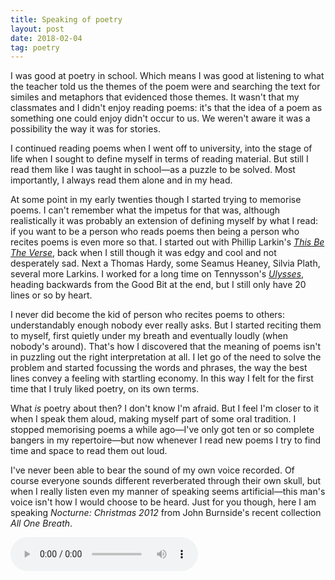 ```yaml
---
title: Speaking of poetry
layout: post
date: 2018-02-04
tag: poetry
---
```


I was good at poetry in school. Which means I was good at listening to what the teacher told us the themes of the poem were and searching the text for similes and metaphors that evidenced those themes. It wasn't that my classmates and I didn't enjoy reading poems: it's that the idea of a poem as something one could enjoy didn't occur to us. We weren't aware it was a possibility the way it was for stories.

I continued reading poems when I went off to university, into the stage of life when I sought to define myself in terms of reading material. But still I read them like I was taught in school&mdash;as a puzzle to be solved. Most importantly, I always read them alone and in my head.

At some point in my early twenties though I started trying to memorise poems. I can't remember what the impetus for that was, although realistically it was probably an extension of defining myself by what I read: if you want to be a person who reads poems then being a person who recites poems is even more so that. I started out with Phillip Larkin's *[This Be The Verse](https://www.poetryfoundation.org/poems/48419/this-be-the-verse)*, back when I still though it was edgy and cool and not desperately sad. Next a Thomas Hardy, some Seamus Heaney, Silvia Plath, several more Larkins. I worked for a long time on Tennysson's *[Ulysses](https://www.poetryfoundation.org/poems/45392/ulysses)*, heading backwards from the Good Bit at the end, but I still only have 20 lines or so by heart.

I never did become the kid of person who recites poems to others: understandably enough nobody ever really asks. But I started reciting them to myself, first quietly under my breath and eventually loudly (when nobody's around). That's how I discovered that the meaning of poems isn't in puzzling out the right interpretation at all. I let go of the need to solve the problem and started focussing the words and phrases, the way the best lines convey a feeling with startling economy. In this way I felt for the first time that I truly liked poetry, on its own terms.

What *is* poetry about then? I don't know I'm afraid. But I feel I'm closer to it when I speak them aloud, making myself part of some oral tradition. I stopped memorising poems a while ago&mdash;I've only got ten or so complete bangers in my repertoire&mdash;but now whenever I read new poems I try to find time and space to read them out loud.

I've never been able to bear the sound of my own voice recorded. Of course everyone sounds different reverberated through their own skull, but when I really listen even my manner of speaking seems artificial&mdash;this man's voice isn't how I would choose to be heard. Just for you though, here I am speaking *Nocturne: Christmas 2012* from John Burnside's recent collection *All One Breath*.

<audio controls src="/assets/sound/nocturne-christmas-2012.mp3">
   <a href="/assets/sound/nocturne-christmas-2012.mp3">Nocturne: Christmas 2012 (1:26) - MP3 - 690.5 KB</a>
</audio>
